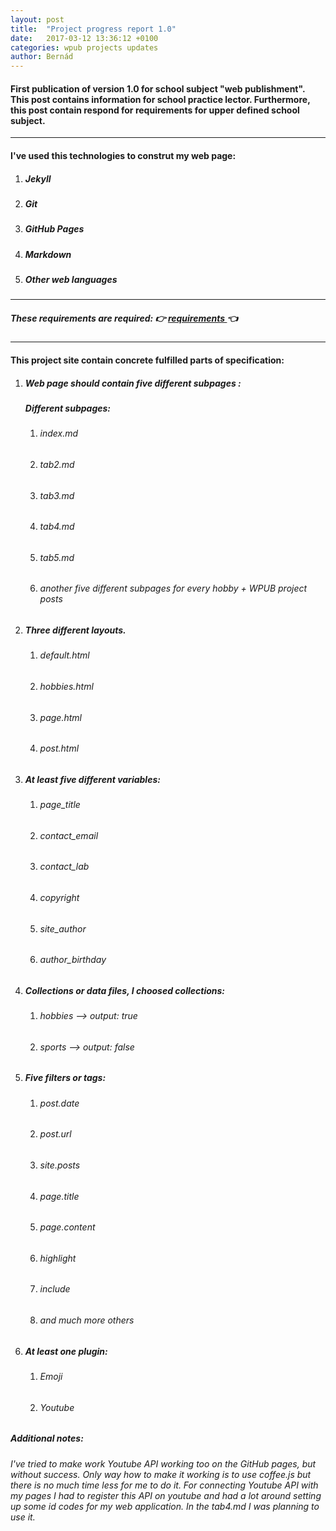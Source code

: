 ```yaml
---
layout: post
title:  "Project progress report 1.0"
date:   2017-03-12 13:36:12 +0100
categories: wpub projects updates
author: Bernád
---
```


#### First publication of version 1.0 for school subject "web publishment". This post contains information for school practice lector. Furthermore, this post contain respond for requirements for upper defined school subject.

* * *

#### I've used this technologies to construt my web page:
1. ##### Jekyll
2. ##### Git
3. ##### GitHub Pages
4. ##### Markdown
5. ##### Other web languages


* * *
##### These requirements are required: :point_right: <a href ="https://wiki.fiit.stuba.sk/study/bc/info/wp/2016-17/zadanie1/" target="_blank"> requirements </a> :point_left:
* * *

#### This project site contain concrete fulfilled parts of specification:

1. ##### Web page should contain five different subpages :
   ##### Different subpages:
   1. ###### index.md
   2. ###### tab2.md
   3. ###### tab3.md
   4. ###### tab4.md
   5. ###### tab5.md
   6. ###### another five different subpages for every hobby + WPUB project posts
2. ##### Three different layouts.
   1. ###### default.html
   2. ###### hobbies.html
   3. ###### page.html
   4. ###### post.html
3. ##### At least five different variables:
    1. ###### page_title
    2. ###### contact_email
    3. ###### contact_lab
    4. ###### copyright
    5. ###### site_author
    6. ###### author_birthday
4. ##### Collections or data files, I choosed collections:
    1. ###### hobbies --> output: true
    2. ###### sports --> output: false
5. ##### Five filters or tags:
    1. ###### post.date
    2. ###### post.url
    3. ###### site.posts
    4. ###### page.title
    5. ###### page.content
    6. ###### highlight
    7. ###### include
    8. ###### and much more others
6. ##### At least one plugin:
    1. ###### Emoji
    2. ###### Youtube

##### Additional notes:
###### I've tried to make work Youtube API working too on the GitHub pages, but without success. Only way how to make it working is to use coffee.js but there is no much time less for me to do it. For connecting Youtube API with my pages I had to register this API on youtube and had a lot around setting up some id codes for my web application. In the tab4.md I was planning to use it.
